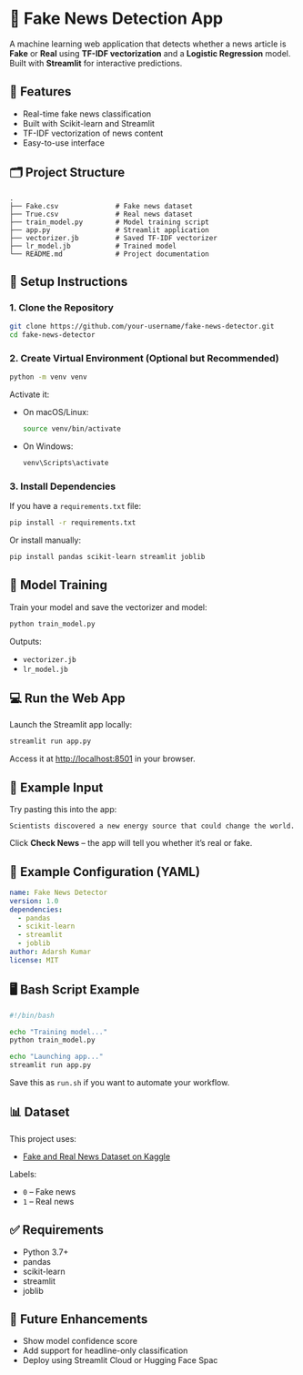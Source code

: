 
# 📰 Fake News Detection App

A machine learning web application that detects whether a news article is **Fake** or **Real** using **TF-IDF vectorization** and a **Logistic Regression** model. Built with **Streamlit** for interactive predictions.

## 🚀 Features

- Real-time fake news classification
- Built with Scikit-learn and Streamlit
- TF-IDF vectorization of news content
- Easy-to-use interface

## 🗂️ Project Structure

```
.
├── Fake.csv              # Fake news dataset
├── True.csv              # Real news dataset
├── train_model.py        # Model training script
├── app.py                # Streamlit application
├── vectorizer.jb         # Saved TF-IDF vectorizer
├── lr_model.jb           # Trained model
└── README.md             # Project documentation
```

## 🔧 Setup Instructions

### 1. Clone the Repository

```bash
git clone https://github.com/your-username/fake-news-detector.git
cd fake-news-detector
```

### 2. Create Virtual Environment (Optional but Recommended)

```bash
python -m venv venv
```

Activate it:

- On macOS/Linux:

  ```bash
  source venv/bin/activate
  ```

- On Windows:

  ```bash
  venv\Scripts\activate
  ```

### 3. Install Dependencies

If you have a `requirements.txt` file:

```bash
pip install -r requirements.txt
```

Or install manually:

```bash
pip install pandas scikit-learn streamlit joblib
```

## 🧠 Model Training

Train your model and save the vectorizer and model:

```bash
python train_model.py
```

Outputs:
- `vectorizer.jb`
- `lr_model.jb`

## 💻 Run the Web App

Launch the Streamlit app locally:

```bash
streamlit run app.py
```

Access it at [http://localhost:8501](http://localhost:8501) in your browser.

## 🧪 Example Input

Try pasting this into the app:

```
Scientists discovered a new energy source that could change the world.
```

Click **Check News** – the app will tell you whether it’s real or fake.

## 📄 Example Configuration (YAML)

```yaml
name: Fake News Detector
version: 1.0
dependencies:
  - pandas
  - scikit-learn
  - streamlit
  - joblib
author: Adarsh Kumar
license: MIT
```

## 🖥️ Bash Script Example

```bash
#!/bin/bash

echo "Training model..."
python train_model.py

echo "Launching app..."
streamlit run app.py
```

Save this as `run.sh` if you want to automate your workflow.

## 📊 Dataset

This project uses:
- [Fake and Real News Dataset on Kaggle](https://www.kaggle.com/datasets/clmentbisaillon/fake-and-real-news-dataset)

Labels:
- `0` – Fake news
- `1` – Real news

## ✅ Requirements

- Python 3.7+
- pandas
- scikit-learn
- streamlit
- joblib

## 📌 Future Enhancements

- Show model confidence score
- Add support for headline-only classification
- Deploy using Streamlit Cloud or Hugging Face Spac
